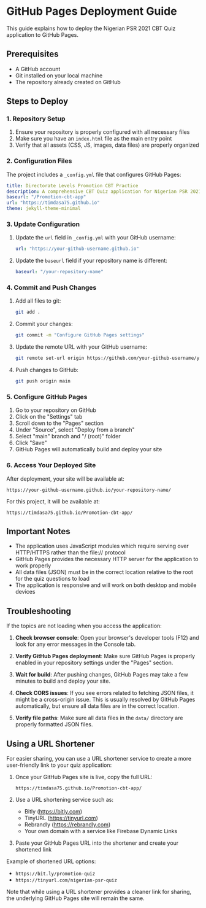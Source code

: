 # GitHub Pages Deployment Guide

This guide explains how to deploy the Nigerian PSR 2021 CBT Quiz application to GitHub Pages.

## Prerequisites

- A GitHub account
- Git installed on your local machine
- The repository already created on GitHub

## Steps to Deploy

### 1. Repository Setup

1. Ensure your repository is properly configured with all necessary files
2. Make sure you have an `index.html` file as the main entry point
3. Verify that all assets (CSS, JS, images, data files) are properly organized

### 2. Configuration Files

The project includes a `_config.yml` file that configures GitHub Pages:

```yaml
title: Directorate Levels Promotion CBT Practice
description: A comprehensive CBT Quiz application for Nigerian PSR 2021
baseurl: "/Promotion-cbt-app"
url: "https://timdasa75.github.io"
theme: jekyll-theme-minimal
```

### 3. Update Configuration

1. Update the `url` field in `_config.yml` with your GitHub username:
   ```yaml
   url: "https://your-github-username.github.io"
   ```

2. Update the `baseurl` field if your repository name is different:
   ```yaml
   baseurl: "/your-repository-name"
   ```

### 4. Commit and Push Changes

1. Add all files to git:
   ```bash
   git add .
   ```

2. Commit your changes:
   ```bash
   git commit -m "Configure GitHub Pages settings"
   ```

3. Update the remote URL with your GitHub username:
   ```bash
   git remote set-url origin https://github.com/your-github-username/your-repository-name.git
   ```

4. Push changes to GitHub:
   ```bash
   git push origin main
   ```

### 5. Configure GitHub Pages

1. Go to your repository on GitHub
2. Click on the "Settings" tab
3. Scroll down to the "Pages" section
4. Under "Source", select "Deploy from a branch"
5. Select "main" branch and "/ (root)" folder
6. Click "Save"
7. GitHub Pages will automatically build and deploy your site

### 6. Access Your Deployed Site

After deployment, your site will be available at:
```
https://your-github-username.github.io/your-repository-name/
```

For this project, it will be available at:
```
https://timdasa75.github.io/Promotion-cbt-app/
```

## Important Notes

- The application uses JavaScript modules which require serving over HTTP/HTTPS rather than the file:// protocol
- GitHub Pages provides the necessary HTTP server for the application to work properly
- All data files (JSON) must be in the correct location relative to the root for the quiz questions to load
- The application is responsive and will work on both desktop and mobile devices

## Troubleshooting

If the topics are not loading when you access the application:

1. **Check browser console**: Open your browser's developer tools (F12) and look for any error messages in the Console tab.

2. **Verify GitHub Pages deployment**: Make sure GitHub Pages is properly enabled in your repository settings under the "Pages" section.

3. **Wait for build**: After pushing changes, GitHub Pages may take a few minutes to build and deploy your site.

4. **Check CORS issues**: If you see errors related to fetching JSON files, it might be a cross-origin issue. This is usually resolved by GitHub Pages automatically, but ensure all data files are in the correct location.

5. **Verify file paths**: Make sure all data files in the `data/` directory are properly formatted JSON files.

## Using a URL Shortener

For easier sharing, you can use a URL shortener service to create a more user-friendly link to your quiz application:

1. Once your GitHub Pages site is live, copy the full URL:
   ```
   https://timdasa75.github.io/Promotion-cbt-app/
   ```

2. Use a URL shortening service such as:
   - Bitly (https://bitly.com)
   - TinyURL (https://tinyurl.com)
   - Rebrandly (https://rebrandly.com)
   - Your own domain with a service like Firebase Dynamic Links

3. Paste your GitHub Pages URL into the shortener and create your shortened link

Example of shortened URL options:
- `https://bit.ly/promotion-quiz`
- `https://tinyurl.com/nigerian-psr-quiz`

Note that while using a URL shortener provides a cleaner link for sharing, the underlying GitHub Pages site will remain the same.
